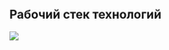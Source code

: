 ## Рабочий стек технологий

<img src="https://img.shields.io/badge/Python-7FFFD4?style=for-the-badge&logo=python&logoColor=black" />


<!--
**Hyananchi/Hyananchi** is a ✨ _special_ ✨ repository because its `README.md` (this file) appears on your GitHub profile.

Here are some ideas to get you started:

- 🔭 I’m currently working on ...
- 🌱 I’m currently learning ...
- 👯 I’m looking to collaborate on ...
- 🤔 I’m looking for help with ...
- 💬 Ask me about ...
- 📫 How to reach me: ...
- 😄 Pronouns: ...
- ⚡ Fun fact: ...
-->

